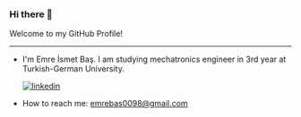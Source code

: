 ### Hi there 👋
Welcome to my GitHub Profile!
___
- I'm Emre İsmet Baş. I am studying mechatronics engineer in 3rd year at Turkish-German University.

  [![linkedin](https://img.shields.io/badge/Linkedin-000000?style=for-the-badge&logo=Linkedin&logoColor=white)](https://www.linkedin.com/in/emreismetbas/) 
 - How to reach me: [emrebas0098@gmail.com](mailto:emrebas0098@gmail.com)
